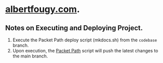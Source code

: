 # [albertfougy.com](https://albertfougy.com).

## Notes on Executing and Deploying Project.

1. Execute the Packet Path deploy script (mkdocs.sh) from the `codebase` branch.
2. Upon execution, the [Packet Path](https://github.com/albertfougy/packetpath) script will push the latest changes to the main branch.
